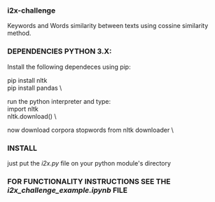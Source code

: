 ### i2x-challenge
Keywords and Words similarity between texts using cossine similarity method.

### DEPENDENCIES PYTHON 3.X: 
Install the following dependeces using pip:

pip install nltk \
pip install pandas \

run the python interpreter and type: \
import nltk \
nltk.download() \

now download corpora stopwords from nltk downloader \

### INSTALL
just put the *i2x.py* file on your python module's directory

### FOR FUNCTIONALITY INSTRUCTIONS SEE THE *i2x_challenge_example.ipynb* FILE
